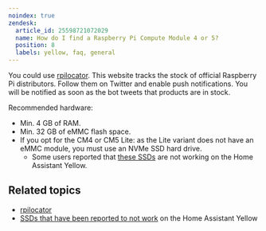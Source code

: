 ```yaml
---
noindex: true
zendesk:
  article_id: 25598721072029
  name: How do I find a Raspberry Pi Compute Module 4 or 5?
  position: 8
  labels: yellow, faq, general
---
```


You could use [rpilocator](https://rpilocator.com/). This website tracks the stock of official Raspberry Pi distributors. Follow them on Twitter and enable push notifications. You will be notified as soon as the bot tweets that products are in stock.

Recommended hardware:

- Min. 4 GB of RAM.
- Min. 32 GB of eMMC flash space.
- If you opt for the CM4 or CM5 Lite: as the Lite variant does not have an eMMC module, you must use an NVMe SSD hard drive.
  - Some users reported that [these SSDs](/hc/en-us/articles/25592268332445) are not working on the Home Assistant Yellow.

## Related topics

- [rpilocator](https://rpilocator.com/)
- [SSDs that have been reported to not work](/hc/en-us/articles/25592268332445) on the Home Assistant Yellow
